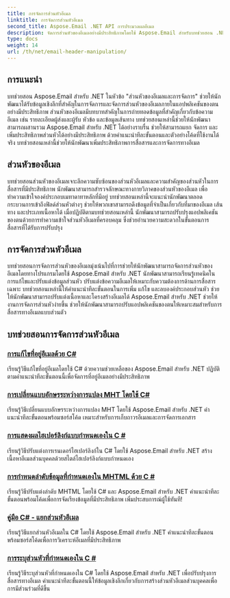 ```yaml
---
title: การจัดการส่วนหัวอีเมล
linktitle: การจัดการส่วนหัวอีเมล
second_title: Aspose.Email .NET API การประมวลผลอีเมล
description: จัดการส่วนหัวของอีเมลอย่างมีประสิทธิภาพโดยใช้ Aspose.Email สำหรับบทช่วยสอน .NET เรียนรู้การแยก แก้ไข และปรับแต่งส่วนหัวเพื่อการสื่อสารที่ดียิ่งขึ้น
type: docs
weight: 14
url: /th/net/email-header-manipulation/
---
```


## การแนะนำ

บทช่วยสอน Aspose.Email สำหรับ .NET ในหัวข้อ "ส่วนหัวของอีเมลและการจัดการ" ช่วยให้นักพัฒนาได้รับข้อมูลเชิงลึกที่สำคัญในการจัดการและจัดการส่วนหัวของอีเมลภายในแอปพลิเคชันของตนอย่างมีประสิทธิภาพ ส่วนหัวของอีเมลมีบทบาทสำคัญในการถ่ายทอดข้อมูลที่สำคัญเกี่ยวกับข้อความอีเมล เช่น รายละเอียดผู้ส่งและผู้รับ หัวข้อ และข้อมูลเส้นทาง บทช่วยสอนเหล่านี้ช่วยให้นักพัฒนาสามารถผสานรวม Aspose.Email สำหรับ .NET ได้อย่างราบรื่น ช่วยให้สามารถแยก จัดการ และเพิ่มประสิทธิภาพส่วนหัวได้อย่างมีประสิทธิภาพ ด้วยคำแนะนำทีละขั้นตอนและตัวอย่างโค้ดที่ใช้งานได้จริง บทช่วยสอนเหล่านี้ช่วยให้นักพัฒนาเพิ่มประสิทธิภาพการสื่อสารและการจัดการทางอีเมล

## ส่วนหัวของอีเมล

บทช่วยสอนส่วนหัวของอีเมลเจาะลึกความซับซ้อนของส่วนหัวอีเมลและความสำคัญของส่วนหัวในการสื่อสารที่มีประสิทธิภาพ นักพัฒนาสามารถสำรวจลักษณะทางกายวิภาคของส่วนหัวของอีเมล เพื่อทำความเข้าใจองค์ประกอบเมทาดาทาหลักที่มีอยู่ บทช่วยสอนเหล่านี้จะแนะนำนักพัฒนาตลอดกระบวนการเข้าถึงฟิลด์ส่วนหัวต่างๆ ช่วยให้พวกเขาสามารถดึงข้อมูลที่จำเป็นเกี่ยวกับที่มาของอีเมล เส้นทาง และประเภทเนื้อหาได้ เมื่อปฏิบัติตามบทช่วยสอนเหล่านี้ นักพัฒนาสามารถปรับปรุงแอปพลิเคชันของตนด้วยการทำความเข้าใจส่วนหัวอีเมลที่ครอบคลุม ซึ่งช่วยอำนวยความสะดวกในขั้นตอนการสื่อสารที่ได้รับการปรับปรุง

## การจัดการส่วนหัวอีเมล

บทช่วยสอนการจัดการส่วนหัวของอีเมลมุ่งเน้นไปที่การช่วยให้นักพัฒนาสามารถจัดการส่วนหัวของอีเมลโดยทางโปรแกรมโดยใช้ Aspose.Email สำหรับ .NET นักพัฒนาสามารถเรียนรู้เทคนิคในการแก้ไขและปรับแต่งข้อมูลส่วนหัว ปรับแต่งข้อความอีเมลให้เหมาะกับความต้องการด้านการสื่อสารเฉพาะ บทช่วยสอนเหล่านี้ให้คำแนะนำทีละขั้นตอนในการเพิ่ม แก้ไข และลบองค์ประกอบส่วนหัว ช่วยให้นักพัฒนาสามารถปรับแต่งเนื้อหาและโครงสร้างอีเมลได้ Aspose.Email สำหรับ .NET ช่วยให้งานการจัดการส่วนหัวง่ายขึ้น ช่วยให้นักพัฒนาสามารถปรับแอปพลิเคชันของตนให้เหมาะสมสำหรับการสื่อสารทางอีเมลแบบส่วนตัว

## บทช่วยสอนการจัดการส่วนหัวอีเมล
### [การแก้ไขที่อยู่อีเมลด้วย C#](./modifying-email-addresses-with-csharp/)
เรียนรู้วิธีแก้ไขที่อยู่อีเมลโดยใช้ C# ด้วยความช่วยเหลือของ Aspose.Email สำหรับ .NET ปฏิบัติตามคำแนะนำทีละขั้นตอนนี้เพื่อจัดการที่อยู่อีเมลอย่างมีประสิทธิภาพ
### [การเปลี่ยนแบบอักษรระหว่างการแปลง MHT โดยใช้ C#](./changing-fonts-during-mht-conversion-using-csharp/)
เรียนรู้วิธีเปลี่ยนแบบอักษรระหว่างการแปลง MHT โดยใช้ Aspose.Email สำหรับ .NET คำแนะนำทีละขั้นตอนพร้อมซอร์สโค้ด เหมาะสำหรับการเก็บถาวรอีเมลและการจัดการเอกสาร
### [ การแสดงผลไฮเปอร์ลิงก์แบบกำหนดเองใน C #](./custom-hyperlink-rendering-in-csharp/)
เรียนรู้วิธีปรับแต่งการเรนเดอร์ไฮเปอร์ลิงก์ใน C# โดยใช้ Aspose.Email สำหรับ .NET สร้างเนื้อหาอีเมลส่วนบุคคลด้วยสไตล์ไฮเปอร์ลิงก์แบบกำหนดเอง
### [การกำหนดลำดับข้อมูลที่กำหนดเองใน MHTML ด้วย C #](./defining-custom-order-of-information-in-mhtml-with-csharp/)
เรียนรู้วิธีปรับแต่งลำดับ MHTML โดยใช้ C# และ Aspose.Email สำหรับ .NET คำแนะนำทีละขั้นตอนพร้อมโค้ดเพื่อการจัดเรียงข้อมูลที่มีประสิทธิภาพ เพิ่มประสบการณ์ผู้ใช้ทันที!
### [คู่มือ C# - แยกส่วนหัวอีเมล](./csharp-guide-extracting-email-headers/)
เรียนรู้วิธีแยกส่วนหัวอีเมลใน C# โดยใช้ Aspose.Email สำหรับ .NET คำแนะนำทีละขั้นตอนพร้อมซอร์สโค้ดเพื่อการวิเคราะห์อีเมลที่มีประสิทธิภาพ 
### [การระบุส่วนหัวที่กำหนดเองใน C #](./specifying-custom-headers-in-csharp/)
เรียนรู้วิธีระบุส่วนหัวที่กำหนดเองใน C# โดยใช้ Aspose.Email สำหรับ .NET เพื่อปรับปรุงการสื่อสารทางอีเมล คำแนะนำทีละขั้นตอนนี้ให้ข้อมูลเชิงลึกเกี่ยวกับการสร้างส่วนหัวอีเมลส่วนบุคคลเพื่อการมีส่วนร่วมที่ดีขึ้น